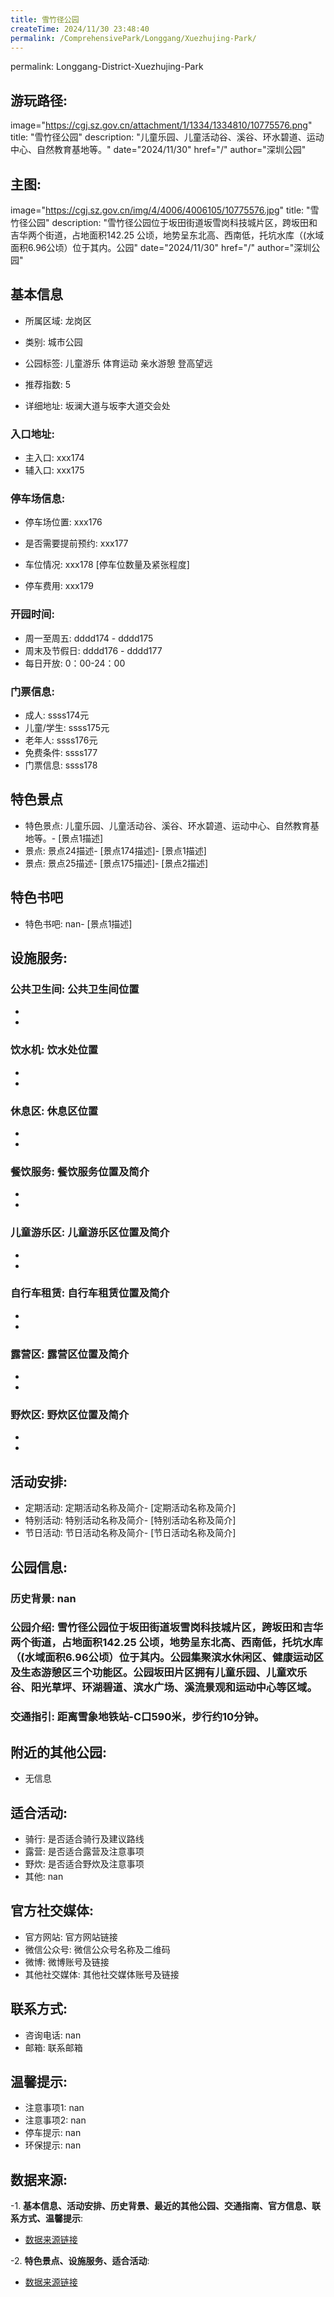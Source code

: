 ```yaml
---
title: 雪竹径公园
createTime: 2024/11/30 23:48:40
permalink: /ComprehensivePark/Longgang/Xuezhujing-Park/
---
```

permalink: Longgang-District-Xuezhujing-Park
## 游玩路径:
image="https://cgj.sz.gov.cn/attachment/1/1334/1334810/10775576.png"
title: "雪竹径公园"
description: "儿童乐园、儿童活动谷、溪谷、环水碧道、运动中心、自然教育基地等。"
date="2024/11/30"
href="/"
author="深圳公园"
## 主图:
image="https://cgj.sz.gov.cn/img/4/4006/4006105/10775576.jpg"
title: "雪竹径公园"
description: "雪竹径公园位于坂田街道坂雪岗科技城片区，跨坂田和吉华两个街道，占地面积142.25 公顷，地势呈东北高、西南低，托坑水库（(水域面积6.96公顷）位于其内。公园"
date="2024/11/30"
href="/"
author="深圳公园"
## 基本信息

- 所属区域: 龙岗区

- 类别: 城市公园

- 公园标签: 儿童游乐 体育运动 亲水游憩 登高望远

- 推荐指数: 5

- 详细地址: 坂澜大道与坂李大道交会处

### 入口地址:
- 主入口: xxx174
- 辅入口: xxx175
### 停车场信息:
- 停车场位置: xxx176

- 是否需要提前预约: xxx177

- 车位情况: xxx178 [停车位数量及紧张程度]

- 停车费用: xxx179

### 开园时间:
- 周一至周五: dddd174 - dddd175
- 周末及节假日: dddd176 - dddd177
- 每日开放: 0：00-24：00

### 门票信息:
- 成人: ssss174元
- 儿童/学生: ssss175元
- 老年人: ssss176元
- 免费条件: ssss177
- 门票信息: ssss178
## 特色景点
- 特色景点: 儿童乐园、儿童活动谷、溪谷、环水碧道、运动中心、自然教育基地等。- [景点1描述]
- 景点: 景点24描述- [景点174描述]- [景点1描述]
- 景点: 景点25描述- [景点175描述]- [景点2描述]
## 特色书吧
- 特色书吧: nan- [景点1描述]
## 设施服务:
### 公共卫生间: 公共卫生间位置
- 
- 
### 饮水机: 饮水处位置
- 
- 
### 休息区: 休息区位置
- 
- 
### 餐饮服务: 餐饮服务位置及简介
- 
- 
### 儿童游乐区: 儿童游乐区位置及简介
- 
- 
### 自行车租赁: 自行车租赁位置及简介
- 
- 
### 露营区: 露营区位置及简介
- 
- 
### 野炊区: 野炊区位置及简介

- 
- 
## 活动安排:
- 定期活动: 定期活动名称及简介- [定期活动名称及简介]
- 特别活动: 特别活动名称及简介- [特别活动名称及简介]
- 节日活动: 节日活动名称及简介- [节日活动名称及简介]
## 公园信息:
### 历史背景: nan
### 公园介绍: 雪竹径公园位于坂田街道坂雪岗科技城片区，跨坂田和吉华两个街道，占地面积142.25 公顷，地势呈东北高、西南低，托坑水库（(水域面积6.96公顷）位于其内。公园集聚滨水休闲区、健康运动区及生态游憩区三个功能区。公园坂田片区拥有儿童乐园、儿童欢乐谷、阳光草坪、环湖碧道、滨水广场、溪流景观和运动中心等区域。
### 交通指引: 距离雪象地铁站-C口590米，步行约10分钟。

## 附近的其他公园:
- 无信息

## 适合活动:
- 骑行: 是否适合骑行及建议路线
- 露营: 是否适合露营及注意事项
- 野炊: 是否适合野炊及注意事项
- 其他: nan

## 官方社交媒体:
- 官方网站: 官方网站链接
- 微信公众号: 微信公众号名称及二维码
- 微博: 微博账号及链接
- 其他社交媒体: 其他社交媒体账号及链接

## 联系方式:
- 咨询电话: nan
- 邮箱: 联系邮箱

## 温馨提示:
- 注意事项1: nan
- 注意事项2: nan
- 停车提示: nan
- 环保提示: nan

## 数据来源:
-1. **基本信息、活动安排、历史背景、最近的其他公园、交通指南、官方信息、联系方式、温馨提示**:
- [数据来源链接](https://cgj.sz.gov.cn/xsmh/gysz/csgy/content/post_10775576.html)

-2. **特色景点、设施服务、适合活动**:
- [数据来源链接](https://cgj.sz.gov.cn/xsmh/gysz/csgy/content/post_10775576.html)

